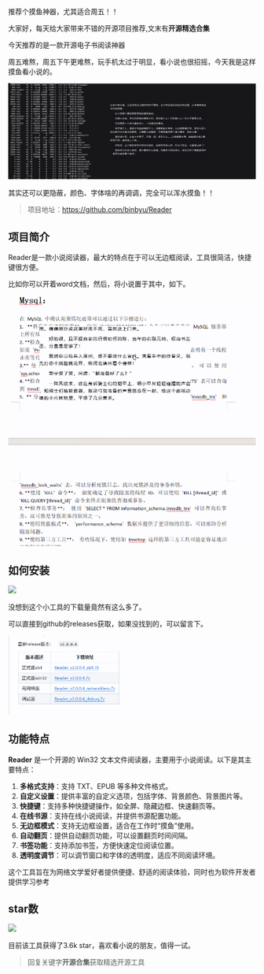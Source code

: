 推荐个摸鱼神器，尤其适合周五！！

大家好，每天给大家带来不错的开源项目推荐,文末有**开源精选合集**

今天推荐的是一款开源电子书阅读神器

周五难熬，周五下午更难熬，玩手机太过于明显，看小说也很招摇，今天我是这样摸鱼看小说的。

![](image.png)

其实还可以更隐蔽，颜色、字体啥的再调调，完全可以浑水摸鱼！！

>项目地址：https://github.com/binbyu/Reader

## 项目简介

Reader是一款小说阅读器，最大的特点在于可以无边框阅读，工具很简洁，快捷键很方便。

比如你可以开着word文档，然后，将小说置于其中，如下。

![](WaterMark_3tRuZVYo9S.gif)

## 如何安装

 ![](https://img.shields.io/github/downloads/binbyu/Reader/total?style=flat-square)

 没想到这个小工具的下载量竟然有这么多了。

 可以直接到github的releases获取，如果没找到的，可以留言下。

![](image-1.png)
 
## 功能特点

**Reader** 是一个开源的 Win32 文本文件阅读器，主要用于小说阅读。以下是其主要特点：

1. **多格式支持**：支持 TXT、EPUB 等多种文件格式。
2. **自定义设置**：提供丰富的自定义选项，包括字体、背景颜色、背景图片等。
3. **快捷键**：支持多种快捷键操作，如全屏、隐藏边框、快速翻页等。
4. **在线书源**：支持在线小说阅读，并提供书源配置功能。
5. **无边框模式**：支持无边框设置，适合在工作时“摸鱼”使用。
6. **自动翻页**：提供自动翻页功能，可以设置翻页时间间隔。
7. **书签功能**：支持添加书签，方便快速定位阅读位置。
8. **透明度调节**：可以调节窗口和字体的透明度，适应不同阅读环境。

这个工具旨在为网络文学爱好者提供便捷、舒适的阅读体验，同时也为软件开发者提供学习参考


## star数

 ![](https://img.shields.io/github/stars/binbyu/Reader?style=flat-square) 

 目前该工具获得了3.6k star，喜欢看小说的朋友，值得一试。

 >回复关键字**开源合集**获取精选开源工具